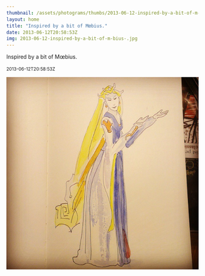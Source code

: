 ```yaml
---
thumbnail: /assets/photograms/thumbs/2013-06-12-inspired-by-a-bit-of-m-bius-.jpg
layout: home
title: "Inspired by a bit of Mœbius."
date: 2013-06-12T20:58:53Z
img: 2013-06-12-inspired-by-a-bit-of-m-bius-.jpg
---
```


Inspired by a bit of Mœbius.

<small>2013-06-12T20:58:53Z</small>

![Inspired by a bit of Mœbius.](2013-06-12-inspired-by-a-bit-of-m-bius-.jpg)
